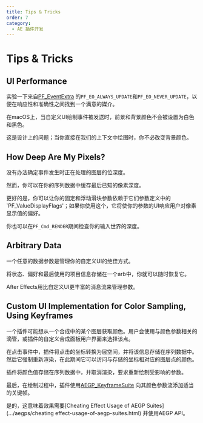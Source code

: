 ```yaml
---
title: Tips & Tricks
order: 7
category:
  - AE 插件开发
---
```


# Tips & Tricks

## UI Performance

实验一下来自[PF_EventExtra](PF_EventExtra.html) 的`PF_EO_ALWAYS_UPDATE`和`PF_EO_NEVER_UPDATE`，以便在响应性和准确性之间找到一个满意的媒介。

在macOS上，当自定义UI绘制事件被发送时，前景和背景颜色不会被设置为白色和黑色。

这是设计上的问题；当你直接在我们的上下文中绘图时，你不必改变背景颜色。

## How Deep Are My Pixels?

没有办法确定事件发生时正在处理的图层的位深度。

然而，你可以在你的序列数据中缓存最后已知的像素深度。

更好的是，你可以让你的固定和浮动滑块参数依赖于它们参数定义中的`PF_ValueDisplayFlags'；如果你使用这个，它将使你的参数的UI响应用户对像素显示值的偏好。

你也可以在`PF_Cmd_RENDER`期间检查你的输入世界的深度。

## Arbitrary Data

一个任意的数据参数是管理你的自定义UI的绝佳方式。

将状态、偏好和最后使用的项目信息存储在一个arb中，你就可以随时恢复它。

After Effects用比自定义UI更丰富的消息流来管理参数。

## Custom UI Implementation for Color Sampling, Using Keyframes

一个插件可能想从一个合成中的某个图层获取颜色。用户会使用与颜色参数相关的滴管，或插件的自定义合成面板用户界面来选择该点。

在点击事件中，插件将点击的坐标转换为层空间，并将该信息存储在序列数据中。然后它强制重新渲染，在此期间它可以访问与存储的坐标相对应的图层点的颜色。

插件将颜色值存储在序列数据中，并取消渲染，要求重新绘制受影响的参数。

最后，在绘制过程中，插件使用[AEGP_KeyframeSuite](.../aegps/aegp-suites.html) 向其颜色参数流添加适当的关键帧。

是的，这意味着效果需要[Cheating Effect Usage of AEGP Suites](.../aegps/cheating effect-usage-of-aegp-suites.html)  并使用AEGP API。